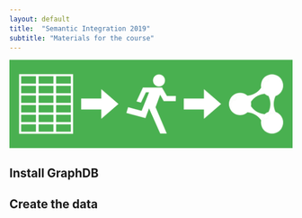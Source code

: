 ```yaml
---
layout: default
title:  "Semantic Integration 2019"
subtitle: "Materials for the course"
---
```


<link href='https://cdn.jsdelivr.net/npm/yasgui@2.7.29/dist/yasgui.min.css' rel='stylesheet' type='text/css'/>
<script src='https://cdn.jsdelivr.net/npm/yasgui@2.7.29/dist/yasgui.min.js'></script>
<img src="tut1.png" alt="Linked Data">
 
## Install GraphDB

## Create the data
 
  <div id='yasgui'></div>
  <script type="text/javascript">
      var yasgui = YASGUI(document.getElementById("yasgui"), {
          //Uncomment below to change the default endpoint
          //Note: If you've already opened the YASGUI page before, you should first clear your
          //local-storage cache before you will see the changes taking effect
          //yasqe:{sparql:{endpoint:'bla'}}
      });
  </script> 


